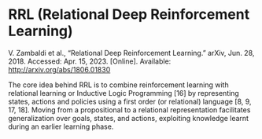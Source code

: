 # RRL (Relational Deep Reinforcement Learning)

V. Zambaldi et al., “Relational Deep Reinforcement Learning.” arXiv, Jun. 28, 2018. Accessed: Apr. 15, 2023. [Online]. Available: http://arxiv.org/abs/1806.01830

The core idea behind RRL is to combine reinforcement learning with relational learning or Inductive Logic Programming [16] by representing states, actions and policies using a first order (or relational) language [8, 9, 17, 18]. Moving from a propositional to a relational representation facilitates generalization over goals, states, and actions, exploiting knowledge learnt during an earlier learning phase.